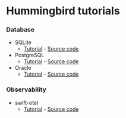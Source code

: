 # Hummingbird tutorials

### Database
- SQLite
    - [Tutorial](https://medium.com/@kicsipixel/server-side-swift-with-hummingbird-2-8df2bae41462) - [Source code](https://github.com/kicsipixel/Hummingbird-tutorials/tree/main/SQLite/parks_of_prague)
- PostgreSQL
    - [Tutorial](https://blog.stackademic.com/server-side-swift-with-hummingbird-2-using-postgresql-fluent-c7fa0df4e196) - [Source code](https://github.com/kicsipixel/Hummingbird-tutorials/tree/main/PostgrSQL/parks_of_prague)
- Oracle
   - [Tutorial](https://medium.com/@kicsipixel/swift-on-server-with-hummingbird-2-daefd3adf440) - [Source code](https://github.com/kicsipixel/oracle-nio-examples/tree/main/simple_crud)
    
### Observability
-  swift-otel
    - [Tutorial](https://medium.com/@kicsipixel/bridging-swift-on-server-code-and-devops-monitoring-6e29f2ef7b7c) - [Source code](https://github.com/kicsipixel/Hummingbird-tutorials/tree/main/swift-otel/parks_of_prague)